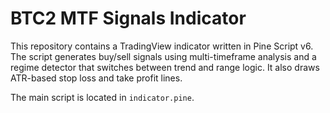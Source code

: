 # BTC2 MTF Signals Indicator

This repository contains a TradingView indicator written in Pine Script v6.
The script generates buy/sell signals using multi-timeframe analysis and
a regime detector that switches between trend and range logic. It also draws
ATR-based stop loss and take profit lines.

The main script is located in `indicator.pine`.
